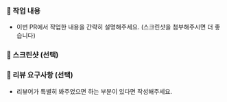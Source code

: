 ### 📝 작업 내용

- 이번 PR에서 작업한 내용을 간략히 설명해주세요. (스크린샷을 첨부해주시면 더 좋습니다)

### 📸 스크린샷 (선택)

### 🚀 리뷰 요구사항 (선택)

- 리뷰어가 특별히 봐주었으면 하는 부분이 있다면 작성해주세요.

